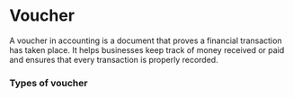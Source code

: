 # Voucher

A voucher in accounting is a document that proves a financial transaction has taken place. It helps businesses keep track of money received or paid and ensures that every transaction is properly recorded.

### Types of voucher

